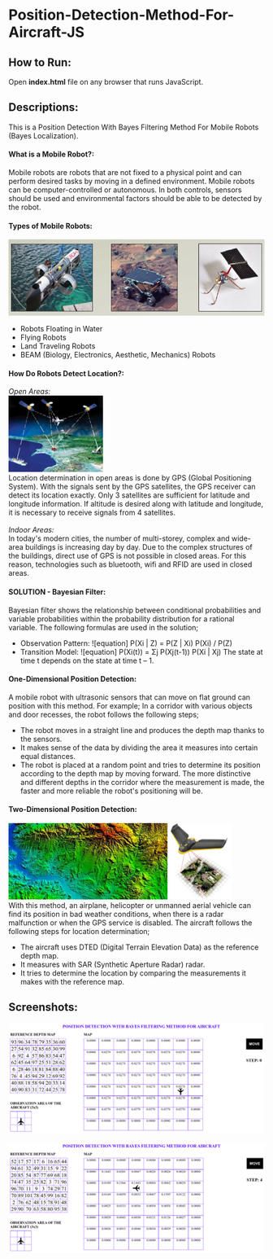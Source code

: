 # Position-Detection-Method-For-Aircraft-JS

## How to Run:
Open **index.html** file on any browser that runs JavaScript.

## Descriptions:
This is a Position Detection With Bayes Filtering Method For Mobile Robots (Bayes Localization).

#### What is a Mobile Robot?:
Mobile robots are robots that are not fixed to a physical point and can perform desired tasks by moving in a defined environment. Mobile robots can be computer-controlled or autonomous. In both controls, sensors should be used and environmental factors should be able to be detected by the robot.

#### Types of Mobile Robots:
<img src="images/Desc_2.png" height="150"/>
 
* Robots Floating in Water
* Flying Robots
* Land Traveling Robots
* BEAM (Biology, Electronics, Aesthetic, Mechanics) Robots

#### How Do Robots Detect Location?:
*Open Areas:*
<br/>
<img src="images/Desc_3.png" height="150"/>
<br/>
Location determination in open areas is done by GPS (Global Positioning System). With the signals sent by the GPS satellites, the GPS receiver can detect its location exactly. Only 3 satellites are sufficient for latitude and longitude information. If altitude is desired along with latitude and longitude, it is necessary to receive signals from 4 satellites.
<br/><br/>
*Indoor Areas:*
<br/>
In today's modern cities, the number of multi-storey, complex and wide-area buildings is increasing day by day. Due to the complex structures of the buildings, direct use of GPS is not possible in closed areas. For this reason, technologies such as bluetooth, wifi and RFID are used in closed areas.

#### SOLUTION - Bayesian Filter:
Bayesian filter shows the relationship between conditional probabilities and variable probabilities within the probability distribution for a rational variable. The following formulas are used in the solution;
* Observation Pattern: ![equation] P(Xi | Z) = P(Z | Xi) P(Xi) / P(Z)
* Transition Model: ![equation] P(Xi(t)) = Σj P(Xj(t-1)) P(Xi | Xj)
The state at time t depends on the state at time t – 1.

#### One-Dimensional Position Detection:
A mobile robot with ultrasonic sensors that can move on flat ground can position with this method. For example; In a corridor with various objects and door recesses, the robot follows the following steps;
* The robot moves in a straight line and produces the depth map thanks to the sensors.
* It makes sense of the data by dividing the area it measures into certain equal distances.
* The robot is placed at a random point and tries to determine its position according to the depth map by moving forward.
The more distinctive and different depths in the corridor where the measurement is made, the faster and more reliable the robot's positioning will be.

#### Two-Dimensional Position Detection:
<img src="images/Desc_4.png" height="150"/>    <img src="images/Desc_5.png" height="150"/>
<br/>
With this method, an airplane, helicopter or unmanned aerial vehicle can find its position in bad weather conditions, when there is a radar malfunction or when the GPS service is disabled. The aircraft follows the following steps for location determination;
* The aircraft uses DTED (Digital Terrain Elevation Data) as the reference depth map.
* It measures with SAR (Synthetic Aperture Radar) radar.
* It tries to determine the location by comparing the measurements it makes with the reference map.

## Screenshots:
<kbd><img src="images/SS_1.png"/></kbd>
<br/><br/>
<kbd><img src="images/SS_2.png"/></kbd>
